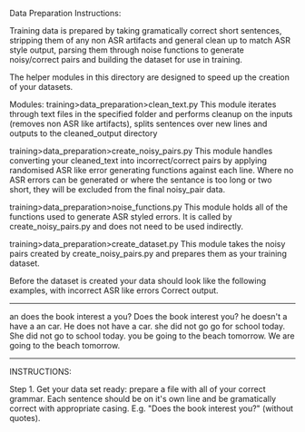 Data Preparation Instructions:

Training data is prepared by taking gramatically correct short sentences, stripping them of any non ASR artifacts and general clean up to match ASR style output, parsing them through noise functions to generate noisy/correct pairs and building the dataset for use in training.

The helper modules in this directory are designed to speed up the creation of your datasets.

Modules:
training>data_preparation>clean_text.py
This module iterates through text files in the specified folder and performs cleanup on the inputs (removes non ASR like artifacts), splits sentences over new lines and outputs to the cleaned_output directory

training>data_preparation>create_noisy_pairs.py
This module handles converting your cleaned_text into incorrect/correct pairs by applying randomised ASR like error generating functions against each line. Where no ASR errors can be generated or where the sentance is too long or two short, they will be excluded from the final noisy_pair data.

training>data_preparation>noise_functions.py
This module holds all of the functions used to generate ASR styled errors. It is called by create_noisy_pairs.py and does not need to be used indirectly.

training>data_preparation>create_dataset.py
This module takes the noisy pairs created by create_noisy_pairs.py and prepares them as your training dataset.

Before the dataset is created your data should look like the following examples, with incorrect ASR like errors <TAB> Correct output.

----------------------
an does the book interest a you?	Does the book interest you?
he doesn't a have a an car.	He does not have a car.
she did not go go for school today.	She did not go to school today.
you be going to the beach tomorrow.	We are going to the beach tomorrow.

----------------------

INSTRUCTIONS:

Step 1. Get your data set ready:
prepare a file with all of your correct grammar. Each sentence should be on it's own line and be gramatically correct with appropriate casing. E.g. "Does the book interest you?" (without quotes).

